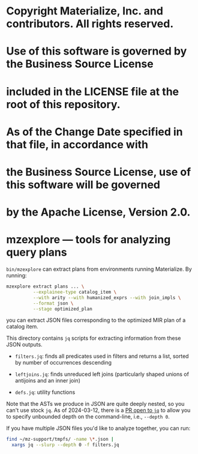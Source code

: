 # Copyright Materialize, Inc. and contributors. All rights reserved.
#
# Use of this software is governed by the Business Source License
# included in the LICENSE file at the root of this repository.
#
# As of the Change Date specified in that file, in accordance with
# the Business Source License, use of this software will be governed
# by the Apache License, Version 2.0.
#
# mzexplore — tools for analyzing query plans

`bin/mzexplore` can extract plans from environments running
Materialize. By running:

```sh
mzexplore extract plans ... \
          --explainee-type catalog_item \
          --with arity --with humanized_exprs --with join_impls \
          --format json \
          --stage optimized_plan
```

you can extract JSON files corresponding to the optimized MIR plan of
a catalog item.

This directory contains `jq` scripts for extracting information from
these JSON outputs.

- `filters.jq`: finds all predicates used in filters and returns a
  list, sorted by number of occurrences descending

- `leftjoins.jq`: finds unreduced left joins (particularly shaped
  unions of antijoins and an inner join)

- `defs.jq`: utility functions

Note that the ASTs we produce in JSON are quite deeply nested, so you
can't use stock `jq`. As of 2024-03-12, there is a [PR open to
`jq`](https://github.com/jqlang/jq/pull/3063) to allow you to specify
unbounded depth on the command-line, i.e., `--depth 0`.

If you have multiple JSON files you'd like to analyze together, you
can run:

```sh
find ~/mz-support/tmpfs/ -name \*.json |
  xargs jq --slurp --depth 0 -f filters.jq
```
